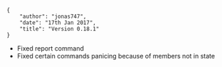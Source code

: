     {
        "author": "jonas747",
        "date": "17th Jan 2017",
        "title": "Version 0.18.1"
    }

 - Fixed report command
 - Fixed certain commands panicing because of members not in state
